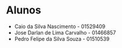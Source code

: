 # Alunos

* Caio da Silva Nascimento - 01529409
* Jose Darlan de Lima Carvalho - 01466857
* Pedro Felipe da Silva Souza - 01510539